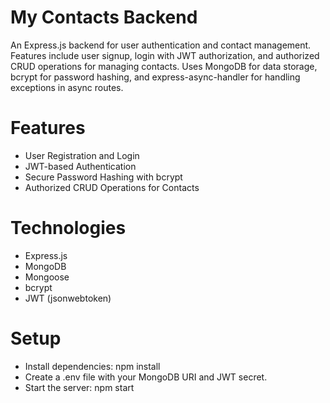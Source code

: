 # My Contacts Backend
An Express.js backend for user authentication and contact management. Features include user signup, login with JWT authorization, and authorized CRUD operations for managing contacts. Uses MongoDB for data storage, bcrypt for password hashing, and express-async-handler for handling exceptions in async routes.


# Features

* User Registration and Login
* JWT-based Authentication
* Secure Password Hashing with bcrypt
* Authorized CRUD Operations for Contacts

# Technologies

* Express.js
* MongoDB
* Mongoose
* bcrypt
* JWT (jsonwebtoken)

# Setup

* Install dependencies: npm install
* Create a .env file with your MongoDB URI and JWT secret.
* Start the server: npm start
